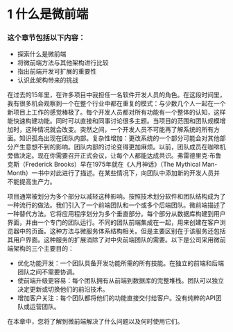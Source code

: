 # 1 什么是微前端

### 这个章节包括以下内容：

* 探索什么是微前端
* 将微前端方法与其他架构进行比较
* 指出前端开发可扩展的重要性
* 认识此架构带来的挑战

在过去的15年里，在许多项目中我担任一名软件开发人员的角色。在这段时间里，我有很多机会观察到一个在整个行业中都在重复的模式：与少数几个人一起在一个新项目上工作的感觉棒极了。每个开发人员都对所有功能有一个整体的认知，这样能快速构建功能。同时可以直接和同事讨论很多主题。当项目的范围和团队规模增加时，这种情况就会改变。突然之间，一个开发人员不可能再了解系统的所有方面。知识孤岛出现在团队内部。复杂性增加：更改系统的一个部分可能会对其他部分产生意想不到的影响。团队内部的讨论变得更加麻烦。以前，团队成员在咖啡机旁做决定。现在你需要召开正式会议，让每个人都能达成共识。弗雷德里克·布鲁克斯（Frederick Brooks）早在1975年就在《人月神话》（The Mythical Man-Month）一书中对此进行了描述。在某些情况下，向团队中添加新的开发人员并不能提高生产力。

项目通常被划分为多个部分以减轻这种影响。按照技术划分软件和团队结构成为了一种流行的做法。我们引入了一个前端团队和一个或多个后端团队。微前端描述了一种替代方法。它将应用程序划分为多个垂直部分。每个部分从数据库构建到用户界面，并由一个专门的团队运行。不同的团队前端集成在一起，用来创建在客户浏览器中的页面。这种方法与微服务体系结构相关。但是主要区别在于该服务还包括其用户界面。这种服务的扩展消除了对中央前端团队的需要。以下是公司采用微前端架构的三个主要目的：

* 优化功能开发：一个团队具备开发功能所需的所有技能。在独立的前端和后端团队之间不需要协调。
* 使前端升级更容易：每个团队拥有从前端到数据库的完整堆栈。团队可以独立决定更新或切换他们的前沿技术。
* 增加客户关注：每个团队都将他们的功能直接交付给客户。没有纯粹的API团队或运营团队。

在本章中，您将了解到微前端解决了什么问题以及何时使用它们。